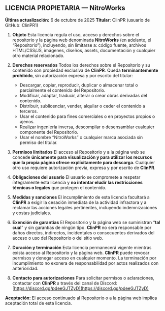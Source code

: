 ## LICENCIA PROPIETARIA — NitroWorks

**Última actualización:** 6 de octubre de 2025
**Titular:** ClinPR (usuario de GitHub: ClinPR1)

1. **Objeto**
   Esta licencia regula el uso, acceso y derechos sobre el repositorio y la página web denominada **NitroWorks** (en adelante, el “Repositorio”), incluyendo, sin limitarse a: código fuente, archivos HTML/CSS/JS, imágenes, diseños, assets, documentación y cualquier otro material relacionado.

2. **Derechos reservados**
   Todos los derechos sobre el Repositorio y su contenido son propiedad exclusiva de **ClinPR**. Queda **terminantemente prohibido**, sin autorización expresa y por escrito del titular:

   * Descargar, copiar, reproducir, duplicar o almacenar total o parcialmente el contenido del Repositorio.
   * Modificar, adaptar, traducir, alterar o crear obras derivadas del contenido.
   * Distribuir, sublicenciar, vender, alquilar o ceder el contenido a terceros.
   * Usar el contenido para fines comerciales o en proyectos propios o ajenos.
   * Realizar ingeniería inversa, descompilar o desensamblar cualquier componente del Repositorio.
   * Usar el nombre “NitroWorks” o cualquier marca asociada sin permiso del titular.

3. **Permisos limitados**
   El acceso al Repositorio y a la página web se concede **únicamente para visualización y para utilizar los recursos que la propia página ofrece explícitamente para descarga**. Cualquier otro uso requiere autorización previa, expresa y por escrito de **ClinPR**.

4. **Obligaciones del usuario**
   El usuario se compromete a respetar íntegramente esta licencia y **no intentar eludir las restricciones técnicas o legales** que protegen el contenido.

5. **Medidas y sanciones**
   El incumplimiento de esta licencia facultará a **ClinPR** a exigir la cesación inmediata de la actividad infractora y a reclamar las acciones legales pertinentes, incluyendo indemnizaciones y costas judiciales.

6. **Exención de garantías**
   El Repositorio y la página web se suministran “**tal cual**” y sin garantías de ningún tipo. **ClinPR** no será responsable por daños directos, indirectos, incidentales o consecuentes derivados del acceso o uso del Repositorio o del sitio web.

7. **Duración y terminación**
   Esta licencia permanecerá vigente mientras exista acceso al Repositorio y la página web. **ClinPR** puede revocar permisos y denegar acceso en cualquier momento. La terminación por incumplimiento no exonera de responsabilidad por actos realizados con anterioridad.

8. **Contacto para autorizaciones**
   Para solicitar permisos o aclaraciones, contactar con **ClinPR** a través del canal de Discord: [https://discord.gg/pdeeGJTZyD](https://discord.gg/pdeeGJTZyD)

**Aceptación:** El acceso continuado al Repositorio o a la página web implica aceptación total de esta licencia.

